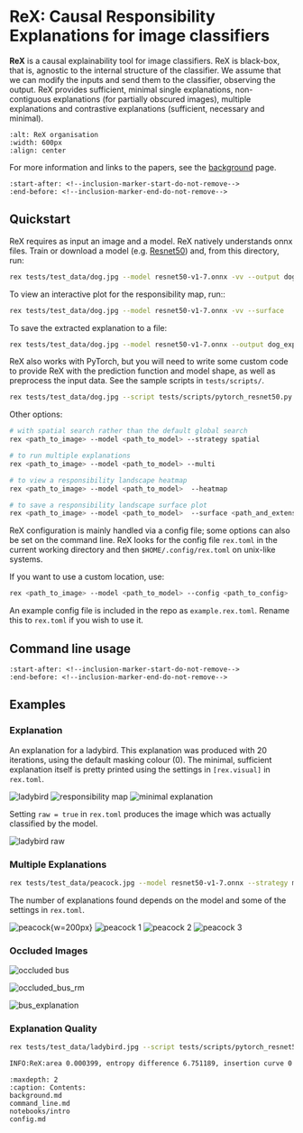 # ReX: Causal Responsibility Explanations for image classifiers

**ReX** is a causal explainability tool for image classifiers.
ReX is black-box, that is, agnostic to the internal structure of the classifier.
We assume that we can modify the inputs and send them to the classifier, observing the output.
ReX provides sufficient, minimal single explanations, non-contiguous explanations (for partially obscured images), multiple explanations
and contrastive explanations (sufficient, necessary and minimal).

```{image} ../assets/rex-structure-600x129.png
:alt: ReX organisation
:width: 600px
:align: center
```

For more information and links to the papers, see the [background](background) page.

```{include} ../README.md
:start-after: <!--inclusion-marker-start-do-not-remove-->
:end-before: <!--inclusion-marker-end-do-not-remove-->
```

## Quickstart

ReX requires as input an image and a model.
ReX natively understands onnx files. Train or download a model (e.g. [Resnet50](https://github.com/onnx/models/blob/main/validated/vision/classification/resnet/model/resnet50-v1-7.onnx)) and, from this directory, run:

```bash
rex tests/test_data/dog.jpg --model resnet50-v1-7.onnx -vv --output dog_exp.jpg
```

To view an interactive plot for the responsibility map, run::

```bash
rex tests/test_data/dog.jpg --model resnet50-v1-7.onnx -vv --surface
```

To save the extracted explanation to a file:

```bash
rex tests/test_data/dog.jpg --model resnet50-v1-7.onnx --output dog_exp.jpg
```

ReX also works with PyTorch, but you will need to write some custom code to provide ReX with the prediction function and model shape, as well as preprocess the input data.
See the sample scripts in `tests/scripts/`.

```bash
rex tests/test_data/dog.jpg --script tests/scripts/pytorch_resnet50.py -vv --output dog_exp.jpg
```

Other options:

```bash
# with spatial search rather than the default global search
rex <path_to_image> --model <path_to_model> --strategy spatial

# to run multiple explanations
rex <path_to_image> --model <path_to_model> --multi

# to view a responsibility landscape heatmap
rex <path_to_image> --model <path_to_model>  --heatmap

# to save a responsibility landscape surface plot
rex <path_to_image> --model <path_to_model>  --surface <path_and_extension>
```

ReX configuration is mainly handled via a config file; some options can also be set on the command line.
ReX looks for the config file `rex.toml` in the current working directory and then `$HOME/.config/rex.toml` on unix-like systems.

If you want to use a custom location, use:

```bash
rex <path_to_image> --model <path_to_model> --config <path_to_config>
```

An example config file is included in the repo as `example.rex.toml`.
Rename this to `rex.toml` if you wish to use it.

## Command line usage

```{include} command_line.md
:start-after: <!--inclusion-marker-start-do-not-remove-->
:end-before: <!--inclusion-marker-end-do-not-remove-->
```

## Examples

### Explanation

An explanation for a ladybird. This explanation was produced with 20 iterations, using the default masking colour (0). The minimal, sufficient explanation itself
is pretty printed using the settings in `[rex.visual]` in `rex.toml`.

![ladybird](../tests/test_data/ladybird.jpg "Original Image") ![responsibility map](../assets/ladybird_rm.png "Responsibility Map") ![minimal explanation](../assets/ladybird_301.png "Explanation")

Setting `raw = true` in `rex.toml` produces the image which was actually classified by the model.

![ladybird raw](../assets/ladybird_301_raw.png)

### Multiple Explanations

```bash
rex tests/test_data/peacock.jpg --model resnet50-v1-7.onnx --strategy multi --output peacock.png
```

The number of explanations found depends on the model and some of the settings in `rex.toml`.

![peacock](../tests/test_data/peacock.jpg){w=200px} ![peacock 1](../assets/peacock_84_00.png) ![peacock 2](../assets/peacock_84_01.png) ![peacock 3](../assets/peacock_84_02.png)

### Occluded Images

![occluded bus](../tests/test_data/occluded_bus.jpg)

![occluded_bus_rm](../assets/occluded_bus_rm.png)

![bus_explanation](../assets/bus_757.png)

### Explanation Quality

```bash
rex tests/test_data/ladybird.jpg --script tests/scripts/pytorch_resnet50.py --analyse

INFO:ReX:area 0.000399, entropy difference 6.751189, insertion curve 0.964960, deletion curve 0.046096
```

<!--### Submaps-->
<!---->
<!--```bash-->
<!--rex tests/test_data/lizard.jpg --model resnet50-v1-7.onnx --predictions 5 --surface lizard_subs.png-->
<!--```-->
<!---->
<!--![lizard](../tests/test_data/lizard.jpg)-->
<!---->
<!--![lizard_rm](../assets/lizard_subs.png)-->
<!---->

```{toctree}
:maxdepth: 2
:caption: Contents:
background.md
command_line.md
notebooks/intro
config.md
```
